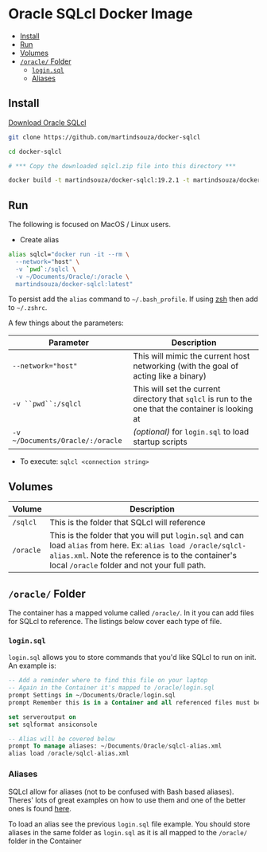 # Oracle SQLcl Docker Image

- [Install](#install)
- [Run](#run)
- [Volumes](#volumes)
- [`/oracle/` Folder](#oracle-folder)
  - [`login.sql`](#loginsql)
  - [Aliases](#aliases)

## Install

[Download Oracle SQLcl](http://www.oracle.com/technetwork/developer-tools/sqlcl/downloads/index.html)

```bash
git clone https://github.com/martindsouza/docker-sqlcl

cd docker-sqlcl

# *** Copy the downloaded sqlcl.zip file into this directory ***

docker build -t martindsouza/docker-sqlcl:19.2.1 -t martindsouza/docker-sqlcl:latest .
```

## Run

The following is focused on MacOS / Linux users.

- Create alias

```bash
alias sqlcl="docker run -it --rm \
  --network="host" \
  -v `pwd`:/sqlcl \
  -v ~/Documents/Oracle/:/oracle \
  martindsouza/docker-sqlcl:latest"
```

To persist add the `alias` command to `~/.bash_profile`. If using [zsh](https://ohmyz.sh/) then add to `~/.zshrc`.

A few things about the parameters:


Parameter | Description
---------|----------
`--network="host"` |  This will mimic the current host networking (with the goal of acting like a binary)
`-v ``pwd``:/sqlcl` | This will set the current directory that `sqlcl` is run to the one that the container is looking at
`-v ~/Documents/Oracle/:/oracle` | _(optional)_ for `login.sql` to load startup scripts

- To execute: `sqlcl <connection string>`



## Volumes

Volume | Description
---------|----------
`/sqlcl` | This is the folder that SQLcl will reference
`/oracle` | This is the folder that you will put `login.sql` and can load `alias` from here. Ex: `alias load /oracle/sqlcl-alias.xml`. Note the reference is to the container's local `/oracle` folder and not your full path. 


## `/oracle/` Folder

The container has a mapped volume called `/oracle/`. In it you can add files for SQLcl to reference. The listings below cover each type of file.

### `login.sql`

`login.sql` allows you to store commands that you'd like SQLcl to run on init. An example is:

```sql
-- Add a reminder where to find this file on your laptop
-- Again in the Container it's mapped to /oracle/login.sql
prompt Settings in ~/Documents/Oracle/login.sql
prompt Remember this is in a Container and all referenced files must be from Containers point of view

set serveroutput on
set sqlformat ansiconsole

-- Alias will be covered below
prompt To manage aliases: ~/Documents/Oracle/sqlcl-alias.xml
alias load /oracle/sqlcl-alias.xml
```

### Aliases

SQLcl allow for aliases (not to be confused with Bash based aliases). Theres' lots of great examples on how to use them and one of the better ones is found [here](https://mikesmithers.wordpress.com/2019/06/25/sqlcl-alias-because-you-cant-remember-everything/).

To load an alias see the previous `login.sql` file example. You should store aliases in the same folder as `login.sql` as it is all mapped to the `/oracle/` folder in the Container